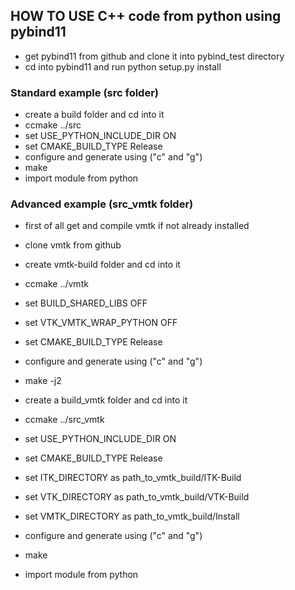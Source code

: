 ## HOW TO USE C++ code from python using pybind11

- get pybind11 from github and clone it into pybind_test directory
- cd into pybind11 and run python setup.py install

### Standard example (src folder)
- create a build folder and cd into it
- ccmake ../src
- set USE_PYTHON_INCLUDE_DIR ON
- set CMAKE_BUILD_TYPE Release
- configure and generate using ("c" and "g")
- make
- import module from python


### Advanced example (src_vmtk folder)
- first of all get and compile vmtk if not already installed
- clone vmtk from github
- create vmtk-build folder and cd into it
- ccmake ../vmtk
- set BUILD_SHARED_LIBS OFF
- set VTK_VMTK_WRAP_PYTHON OFF
- set CMAKE_BUILD_TYPE Release
- configure and generate using ("c" and "g")
- make -j2

- create a build_vmtk folder and cd into it
- ccmake ../src_vmtk
- set USE_PYTHON_INCLUDE_DIR ON
- set CMAKE_BUILD_TYPE Release
- set ITK_DIRECTORY as path_to_vmtk_build/ITK-Build
- set VTK_DIRECTORY as path_to_vmtk_build/VTK-Build
- set VMTK_DIRECTORY as path_to_vmtk_build/Install
- configure and generate using ("c" and "g")

- make
- import module from python

